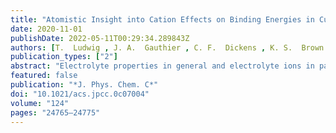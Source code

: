 ```yaml
---
title: "Atomistic Insight into Cation Effects on Binding Energies in Cu-Catalyzed Carbon Dioxide Reduction"
date: 2020-11-01
publishDate: 2022-05-11T00:29:34.289843Z
authors: [T.  Ludwig , J. A.  Gauthier , C. F.  Dickens , K. S.  Brown , <b>S.  Ringe</b> , K.  Chan , J. K.  Nørskov* ]
publication_types: ["2"]
abstract: "Electrolyte properties in general and electrolyte ions in particular have been shown to have significant effects on the kinetics of electrochemical CO2 and CO reduction at metal electrodes, but these effects have not yet been fully understood. We investigate the effects of cations at the aqueous electrolyte–Cu(211) interface on adsorbate binding energies and the electrolyte structure using density functional theory (DFT). Charging the interface via explicit Na+ has systematic effects on adsorbate–electrolyte interactions and conformations. We describe specific local adsorbate–ion interactions, including direct alkali ion–adsorbate coordination and hydrogen bonding via ion-coordinated water molecules. The relative importance of these specific interactions and purely electrostatic field–adsorbate interactions is investigated by comparing the DFT-calculated ion effects to those predicted by purely electrostatic models of the interface and the adsorbates. We find that the trend in ion effects among different adsorbates at constant surface charge density is well explained by a purely electrostatic interaction model. The binding energy of OCCHO is found to depend strongly on the surface charge density as well as the spatial distribution of ions at constant surface charge density. These effects are also explained by a purely electrostatic local electrostatic field–adsorbate model. This indicates that alkali ion effects can be mainly attributed to purely electrostatic field interactions and that the local field at ion-stabilized active sites can depend significantly on both the overall charge density and on the spatial distribution of ions at constant charge density. This work provides new insight on alkali ion effects on a variety of adsorbates relevant to the CO2 and CO reduction reactions by describing specific local ion–adsorbate interactions, systematic changes in adsorbate–electrolyte interactions induced by explicit surface charge, and comparisons of the calculated effects on binding energies to simple electrostatic field–adsorbate models to explain trends among various adsorbates and at varying surface charge densities and supercell configurations."
featured: false
publication: "*J. Phys. Chem. C*"
doi: "10.1021/acs.jpcc.0c07004"
volume: "124"
pages: "24765–24775"
---
```


